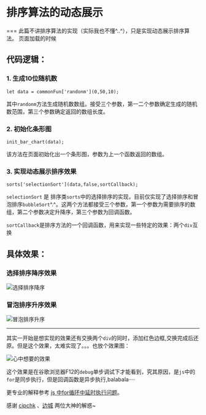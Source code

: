 # 排序算法的动态展示

===
此篇不讲排序算法的实现（实际我也不懂^..^），只是实现动态展示排序算法。
页面加载的时候

## 代码逻辑：

### 1. 生成10位随机数

`let data = commonFun['randonm'](0,50,10);`

其中`randonm`方法生成随机数数组。接受三个参数，第一二个参数确定生成的随机数范围，第三个参数确定返回的数组长度。

### 2. 初始化条形图

`init_bar_chart(data);`

该方法在页面初始化出一个条形图，参数为上一个函数返回的数组。

### 3. 实现动态展示排序效果

`sorts['selectionSort'](data,false,sortCallback);`

`selectionSort` 是 排序类`sorts`中的选择排序的实现，目前仅实现了选择排序和冒泡排序`bubbleSort`^.^。这两个方法都接受三个参数，第一个参数为需要排序的数组，第二个参数决定升降序，第三个参数为回调函数。

`sortCallback`是排序方法的一个回调函数，用来实现一些特定的效果：两个`div`互换

## 具体效果：

### 选择排序降序效果

![选择排序降序](https://raw.githubusercontent.com/phpstudyOne/rihui/master/javascript/javascript_data_structure/sort/images/selectSort.gif)

### 冒泡排序升序效果

![冒泡排序升序](https://raw.githubusercontent.com/phpstudyOne/rihui/master/javascript/javascript_data_structure/sort/images/selectSort.gif)

___

其实一开始是想实现的效果还有交换两个`div`的同时，添加红色边框,交换完成后还原。但是这个效果，太难实现了。。。也放个效果图：

![心中想要的效果](https://raw.githubusercontent.com/phpstudyOne/rihui/master/javascript/javascript_data_structure/sort/images/fin.gif)

这个效果是在谷歌浏览器F12的`debug`单步调试下才能看到，究其原因，是`js`中的`for`是同步执行，但是回调函数是异步执行,balabala····

更专业的解释参考
[js 中for循环中延时执行问题](https://segmentfault.com/q/1010000008927977/a-1020000008929065)。

感谢 [cipchk](https://segmentfault.com/u/cipchk) 、[边城](https://segmentfault.com/u/jamesfancy) 两位大神的解惑~
